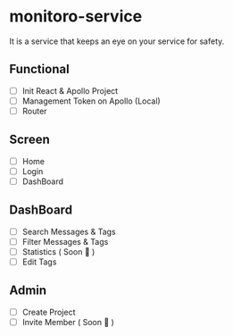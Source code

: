 # monitoro-service

It is a service that keeps an eye on your service for safety.

## Functional

- [ ] Init React & Apollo Project
- [ ] Management Token on Apollo (Local)
- [ ] Router

## Screen

- [ ] Home
- [ ] Login
- [ ] DashBoard

## DashBoard

- [ ] Search Messages & Tags
- [ ] Filter Messages & Tags
- [ ] Statistics ( Soon 👀 )
- [ ] Edit Tags

## Admin

- [ ] Create Project
- [ ] Invite Member ( Soon 👀 )

